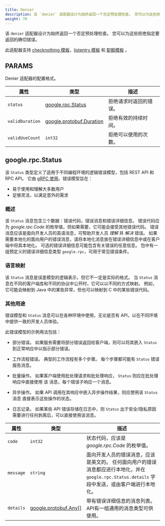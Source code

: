 ```yaml
---
title: Denier
description: 该 `denier` 适配器设计为始终返回一个否定预处理检查。 您可以为这些拒绝指定要返回的确切错误。
weight: 70
---
```


该 `denier` 适配器设计为始终返回一个否定预处理检查。 您可以为这些拒绝指定要返回的确切错误。

此适配器支持 [checknothing 模板](/zh/docs/reference/config/policy-and-telemetry/templates/checknothing/)，[listentry 模板](/zh/docs/reference/config/policy-and-telemetry/templates/listentry/) 和 [配额模板](/zh/docs/reference/config/policy-and-telemetry/templates/quota/) 。

## PARAMS

Denier 适配器的配置格式。

| 属性 | 类型 | 描述 |
| --- | --- | --- |
| `status` | [google.rpc.Status](#google-rpc-Status) | 拒绝请求时返回的错误。 |
| `validDuration` | [google.protobuf.Duration](https://developers.google.com/protocol-buffers/docs/reference/google.protobuf#google.protobuf.Duration) | 拒绝有效的持续时间。 |
| `validUseCount` | `int32` | 拒绝可以使用的次数。 |

## google.rpc.Status

该 `Status` 类型定义了适用于不同编程环境的逻辑错误模型，包括 REST API 和 RPC API。 它由 [gRPC 使用](https://github.com/grpc)。错误模型旨在：

*   易于使用和理解大多数用户
*   足够灵活，以满足意外的需求

### 概述

该 `Status` 消息包含三个数据：错误代码，错误消息和错误详细信息。 错误代码应为 *google.rpc.Code* 的枚举值，但如果需要，它可能会接受其他错误代码。 错误消息应该是面向开发人员的英语消息，可帮助开发人员 *理解* 并 *解决* 错误。 如果需要本地化的面向用户的错误消息，请将本地化消息放在错误详细信息中或在客户端中将其本地化。 可选的错误详细信息可能包含有关错误的任意信息。 包中有一组预定义的错误详细信息类型 `google.rpc`，可用于常见错误条件。

### 语言映射

该 `Status` 消息是误差模型的逻辑表示，但它不一定是实际的格式。 当 `Status` 消息在不同的客户端库和不同的协议中公开时，它可以以不同的方式映射。 例如，它可能会映射到 Java 中的某些异常，但也可以映射到 C 中的某些错误代码。

### 其他用途

错误模型和 `Status` 消息可以在各种环境中使用，无论是否有 API，以在不同环境中提供一致的开发人员体验。

此错误模型的示例用法包括：

*   部分错误。 如果服务需要将部分错误返回给客户端，则可以将其嵌入 `Status` 到正常响应中以指示部分错误。

*   工作流程错误。 典型的工作流程有多个步骤。 每个步骤都可能有 `Status` 错误报告消息。

*   批量操作。 如果客户端使用批处理请求和批处理响应， `Status` 则应在批处理响应中直接使用 该 消息，每个错误子响应一个消息。

*   异步操作。 如果 API 调用在其响应中嵌入异步操作结果，则应使用该 `Status` 消息 直接表示这些操作的状态。

*   日志记录。 如果某些 API 错误存储在日志中，则 `Status` 出于安全/隐私原因需要进行任何剥离后，可以直接使用该消息。

| 属性 | 类型 | 描述 |
| --- | --- | --- |
| `code` | `int32` | 状态代码，应该是 *google.rpc.Code* 的枚举值。 |
| `message` | `string` | 面向开发人员的错误消息，应该是英文的。 任何面向用户的错误消息都应进行本地化，并在 `google.rpc.Status.details` 字段中发送，或由客户端进行本地化。 |
| `details` | [google.protobuf.Any[]](https://developers.google.com/protocol-buffers/docs/reference/google.protobuf#google.protobuf.Any) | 带有错误详细信息的消息列表。 API有一组通用的消息类型可供使用。 |
